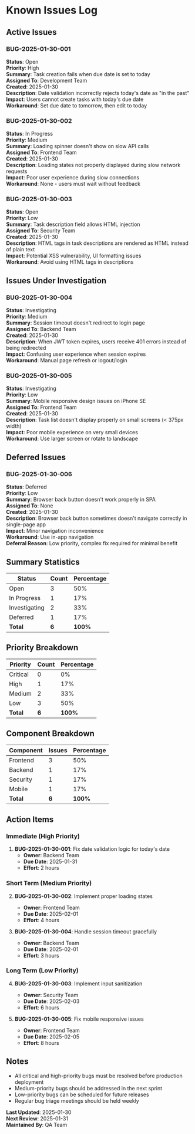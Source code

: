 # Known Issues Log

## Active Issues

### BUG-2025-01-30-001
**Status**: Open  
**Priority**: High  
**Summary**: Task creation fails when due date is set to today  
**Assigned To**: Development Team  
**Created**: 2025-01-30  
**Description**: Date validation incorrectly rejects today's date as "in the past"  
**Impact**: Users cannot create tasks with today's due date  
**Workaround**: Set due date to tomorrow, then edit to today  

### BUG-2025-01-30-002
**Status**: In Progress  
**Priority**: Medium  
**Summary**: Loading spinner doesn't show on slow API calls  
**Assigned To**: Frontend Team  
**Created**: 2025-01-30  
**Description**: Loading states not properly displayed during slow network requests  
**Impact**: Poor user experience during slow connections  
**Workaround**: None - users must wait without feedback  

### BUG-2025-01-30-003
**Status**: Open  
**Priority**: Low  
**Summary**: Task description field allows HTML injection  
**Assigned To**: Security Team  
**Created**: 2025-01-30  
**Description**: HTML tags in task descriptions are rendered as HTML instead of plain text  
**Impact**: Potential XSS vulnerability, UI formatting issues  
**Workaround**: Avoid using HTML tags in descriptions  

## Issues Under Investigation

### BUG-2025-01-30-004
**Status**: Investigating  
**Priority**: Medium  
**Summary**: Session timeout doesn't redirect to login page  
**Assigned To**: Backend Team  
**Created**: 2025-01-30  
**Description**: When JWT token expires, users receive 401 errors instead of being redirected  
**Impact**: Confusing user experience when session expires  
**Workaround**: Manual page refresh or logout/login  

### BUG-2025-01-30-005
**Status**: Investigating  
**Priority**: Low  
**Summary**: Mobile responsive design issues on iPhone SE  
**Assigned To**: Frontend Team  
**Created**: 2025-01-30  
**Description**: Task list doesn't display properly on small screens (< 375px width)  
**Impact**: Poor mobile experience on very small devices  
**Workaround**: Use larger screen or rotate to landscape  

## Deferred Issues

### BUG-2025-01-30-006
**Status**: Deferred  
**Priority**: Low  
**Summary**: Browser back button doesn't work properly in SPA  
**Assigned To**: None  
**Created**: 2025-01-30  
**Description**: Browser back button sometimes doesn't navigate correctly in single-page app  
**Impact**: Minor navigation inconvenience  
**Workaround**: Use in-app navigation  
**Deferral Reason**: Low priority, complex fix required for minimal benefit  

## Summary Statistics

| Status | Count | Percentage |
|--------|-------|------------|
| Open | 3 | 50% |
| In Progress | 1 | 17% |
| Investigating | 2 | 33% |
| Deferred | 1 | 17% |
| **Total** | **6** | **100%** |

## Priority Breakdown

| Priority | Count | Percentage |
|----------|-------|------------|
| Critical | 0 | 0% |
| High | 1 | 17% |
| Medium | 2 | 33% |
| Low | 3 | 50% |
| **Total** | **6** | **100%** |

## Component Breakdown

| Component | Issues | Percentage |
|-----------|--------|------------|
| Frontend | 3 | 50% |
| Backend | 1 | 17% |
| Security | 1 | 17% |
| Mobile | 1 | 17% |
| **Total** | **6** | **100%** |

## Action Items

### Immediate (High Priority)
1. **BUG-2025-01-30-001**: Fix date validation logic for today's date
   - **Owner**: Backend Team
   - **Due Date**: 2025-01-31
   - **Effort**: 2 hours

### Short Term (Medium Priority)
2. **BUG-2025-01-30-002**: Implement proper loading states
   - **Owner**: Frontend Team
   - **Due Date**: 2025-02-01
   - **Effort**: 4 hours

3. **BUG-2025-01-30-004**: Handle session timeout gracefully
   - **Owner**: Backend Team
   - **Due Date**: 2025-02-01
   - **Effort**: 3 hours

### Long Term (Low Priority)
4. **BUG-2025-01-30-003**: Implement input sanitization
   - **Owner**: Security Team
   - **Due Date**: 2025-02-03
   - **Effort**: 6 hours

5. **BUG-2025-01-30-005**: Fix mobile responsive issues
   - **Owner**: Frontend Team
   - **Due Date**: 2025-02-05
   - **Effort**: 8 hours

## Notes

- All critical and high-priority bugs must be resolved before production deployment
- Medium-priority bugs should be addressed in the next sprint
- Low-priority bugs can be scheduled for future releases
- Regular bug triage meetings should be held weekly

**Last Updated**: 2025-01-30  
**Next Review**: 2025-01-31  
**Maintained By**: QA Team  
